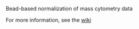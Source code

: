 
Bead-based normalization of mass cytometry data

For more information, see the [wiki](https://github.com/nolanlab/bead-normalization/wiki)
